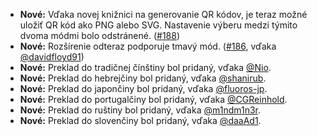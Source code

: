 * **Nové:**  Vďaka novej knižnici na generovanie QR kódov, je teraz možné uložiť QR kód ako PNG alebo SVG. Nastavenie výberu medzi týmito dvoma módmi bolo odstránené. ([#188](https://github.com/rugk/offline-qr-code/issues/188))
* **Nové:** Rozšírenie odteraz podporuje tmavý mód. ([#186](https://github.com/rugk/offline-qr-code/issues/186), vďaka [@davidfloyd91](https://github.com/davidfloyd91))
* **Nové:** Preklad do tradičnej čínštiny bol pridaný, vďaka [@Nio](https://github.com/niotw).
* **Nové:** Preklad do hebrejčiny bol pridaný, vďaka [@shanirub](https://github.com/shanirub).
* **Nové:** Preklad do japončiny bol pridaný, vďaka [@fluoros-jp](https://github.com/fluoros-jp).
* **Nové:** Preklad do portugalčiny bol pridaný, vďaka [@CGReinhold](https://github.com/CGReinhold).
* **Nové:** Preklad do ruštiny bol pridaný, vďaka [@m1ndm1n3r](https://github.com/m1ndm1n3r).
* **Nové:** Preklad do slovenčiny bol pridaný, vďaka [@daaAd1](https://github.com/daaAd1).
